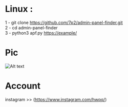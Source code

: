 # Linux :
1 - git clone  https://github.com/7p2/admin-panel-finder.git \
2 - cd admin-panel-finder \
3 - python3 apf.py <https://example/>  
  # Pic
  ![Alt text](https://c.top4top.io/p_1870l1prd1.png "Optional title")
  # Account
  instagram >> (https://www.instagram.com/hwpq/)
